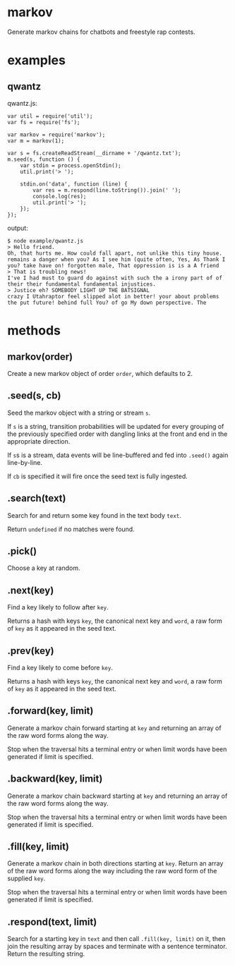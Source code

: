markov
======

Generate markov chains for chatbots and freestyle rap contests.

examples
========

qwantz
------

qwantz.js:

    var util = require('util');
    var fs = require('fs');
    
    var markov = require('markov');
    var m = markov(1);
    
    var s = fs.createReadStream(__dirname + '/qwantz.txt');
    m.seed(s, function () {
        var stdin = process.openStdin();
        util.print('> ');
        
        stdin.on('data', function (line) {
            var res = m.respond(line.toString()).join(' ');
            console.log(res);
            util.print('> ');
        });
    });

output:

    $ node example/qwantz.js 
    > Hello friend.
    Oh, that hurts me. How could fall apart, not unlike this tiny house. remains a danger when you? As I see him (quite often, Yes, As Thank I you? take have on! forgotten male, That oppression is is a A friend
    > That is troubling news!
    I've I had must to guard do against with such the a irony part of of their their fundamental fundamental injustices.
    > Justice eh? SOMEBODY LIGHT UP THE BATSIGNAL
    crazy I Utahraptor feel slipped alot in better! your about problems the put future! behind full You? of go My down perspective. The

methods
=======

markov(order)
-------------

Create a new markov object of order `order`, which defaults to 2.

.seed(s, cb)
------------

Seed the markov object with a string or stream `s`.

If `s` is a string, transition probabilities will be updated for every grouping
of the previously specified order with dangling links at the front and end in
the appropriate direction.

If `s`s is a stream, data events will be line-buffered and fed into `.seed()` again
line-by-line.

If `cb` is specified it will fire once the seed text is fully ingested.

.search(text)
-------------

Search for and return some key found in the text body `text`.

Return `undefined` if no matches were found.

.pick()
-------

Choose a key at random.

.next(key)
----------

Find a key likely to follow after `key`.

Returns a hash with keys `key`, the canonical next key and `word`, a raw form of
`key` as it appeared in the seed text.

.prev(key)
----------

Find a key likely to come before `key`.

Returns a hash with keys `key`, the canonical next key and `word`, a raw form of
`key` as it appeared in the seed text.

.forward(key, limit)
--------------------

Generate a markov chain forward starting at `key` and returning an array of the
raw word forms along the way.

Stop when the traversal hits a terminal entry or when limit words have been
generated if limit is specified.

.backward(key, limit)
---------------------

Generate a markov chain backward starting at `key` and returning an array of the
raw word forms along the way.

Stop when the traversal hits a terminal entry or when limit words have been
generated if limit is specified.

.fill(key, limit)
-----------------

Generate a markov chain in both directions starting at `key`. Return an array of
the raw word forms along the way including the raw word form of the supplied
`key`.

Stop when the traversal hits a terminal entry or when limit words have been
generated if limit is specified.

.respond(text, limit)
---------------------

Search for a starting key in `text` and then call `.fill(key, limit)` on it,
then join the resulting array by spaces and terminate with a sentence terminator.
Return the resulting string. 
